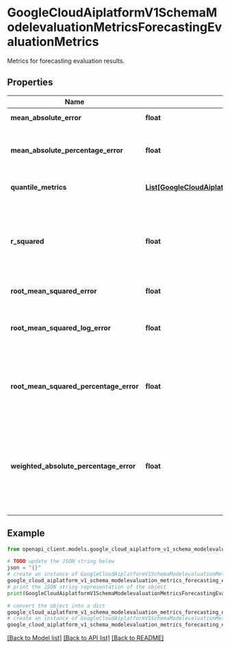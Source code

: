 # GoogleCloudAiplatformV1SchemaModelevaluationMetricsForecastingEvaluationMetrics

Metrics for forecasting evaluation results.

## Properties

Name | Type | Description | Notes
------------ | ------------- | ------------- | -------------
**mean_absolute_error** | **float** | Mean Absolute Error (MAE). | [optional] 
**mean_absolute_percentage_error** | **float** | Mean absolute percentage error. Infinity when there are zeros in the ground truth. | [optional] 
**quantile_metrics** | [**List[GoogleCloudAiplatformV1SchemaModelevaluationMetricsForecastingEvaluationMetricsQuantileMetricsEntry]**](GoogleCloudAiplatformV1SchemaModelevaluationMetricsForecastingEvaluationMetricsQuantileMetricsEntry.md) | The quantile metrics entries for each quantile. | [optional] 
**r_squared** | **float** | Coefficient of determination as Pearson correlation coefficient. Undefined when ground truth or predictions are constant or near constant. | [optional] 
**root_mean_squared_error** | **float** | Root Mean Squared Error (RMSE). | [optional] 
**root_mean_squared_log_error** | **float** | Root mean squared log error. Undefined when there are negative ground truth values or predictions. | [optional] 
**root_mean_squared_percentage_error** | **float** | Root Mean Square Percentage Error. Square root of MSPE. Undefined/imaginary when MSPE is negative. | [optional] 
**weighted_absolute_percentage_error** | **float** | Weighted Absolute Percentage Error. Does not use weights, this is just what the metric is called. Undefined if actual values sum to zero. Will be very large if actual values sum to a very small number. | [optional] 

## Example

```python
from openapi_client.models.google_cloud_aiplatform_v1_schema_modelevaluation_metrics_forecasting_evaluation_metrics import GoogleCloudAiplatformV1SchemaModelevaluationMetricsForecastingEvaluationMetrics

# TODO update the JSON string below
json = "{}"
# create an instance of GoogleCloudAiplatformV1SchemaModelevaluationMetricsForecastingEvaluationMetrics from a JSON string
google_cloud_aiplatform_v1_schema_modelevaluation_metrics_forecasting_evaluation_metrics_instance = GoogleCloudAiplatformV1SchemaModelevaluationMetricsForecastingEvaluationMetrics.from_json(json)
# print the JSON string representation of the object
print(GoogleCloudAiplatformV1SchemaModelevaluationMetricsForecastingEvaluationMetrics.to_json())

# convert the object into a dict
google_cloud_aiplatform_v1_schema_modelevaluation_metrics_forecasting_evaluation_metrics_dict = google_cloud_aiplatform_v1_schema_modelevaluation_metrics_forecasting_evaluation_metrics_instance.to_dict()
# create an instance of GoogleCloudAiplatformV1SchemaModelevaluationMetricsForecastingEvaluationMetrics from a dict
google_cloud_aiplatform_v1_schema_modelevaluation_metrics_forecasting_evaluation_metrics_from_dict = GoogleCloudAiplatformV1SchemaModelevaluationMetricsForecastingEvaluationMetrics.from_dict(google_cloud_aiplatform_v1_schema_modelevaluation_metrics_forecasting_evaluation_metrics_dict)
```
[[Back to Model list]](../README.md#documentation-for-models) [[Back to API list]](../README.md#documentation-for-api-endpoints) [[Back to README]](../README.md)


